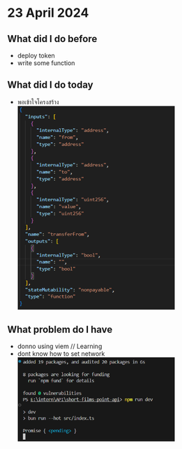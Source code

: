 # 23 April 2024
## What did I do before
- deploy token
- write some function

## What did I do today
- พอเข้าใจโครงสร้าง
    <br>
    <img src="./simple arug.png" width="360">

## What problem do I have
- donno using viem // Learning
- dont know how to set network
    <br>
    <img src="./error.png" width="360">


